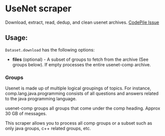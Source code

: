 # UseNet scraper

Download, extract, read, dedup, and clean usenet archives.
[CodePile Issue](https://github.com/CarperAI/Code-Pile/issues/16)

## Usage:

`Dataset.download` has the following options:

- **files** (optional) - A subset of groups to fetch from the archive (See groups below). If empty processes the entire usenet-comp archive.

### Groups

Usenet is made up of multiple logical groupings of topics. For instance, comp.lang.java.programming consists of all
questions and answers related to the java programming language.

usenet-comp groups all groups that come under the comp heading. Approx 30 GB of messages.

This scraper allows you to process all comp groups or a subset such as only java groups, c++ related groups, etc.
